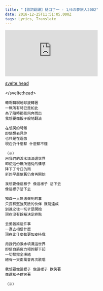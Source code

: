 ```yaml
---
title: "【歌詞翻譯】樋口了一 - 1/6の夢旅人2002"
date: 2018-12-25T11:51:05.000Z
tags: Lyrics, Translate
---
```


<iframe id="video" title="樋口了一 - 1/6の夢旅人2002" src="https://www.youtube.com/embed/lxt-zHlHd1o" frameborder="0" allow="accelerometer; autoplay; clipboard-write; encrypted-media; gyroscope; picture-in-picture" allowfullscreen></iframe>

<svelte:head>
  <script src="../subtitle/youtube.external.subtitle.min.js"></script>
  <script src="../subtitle/subtitles.parser.js"></script>
</svelte:head>

<script>
  import { onMount } from 'svelte';
  let subfile = '../subtitle/higuchi-ryouichi-1-6-dream-traveller.srt'
  onMount(() => {
    var loadSRT = function(url, callback) {
      var httpRequest = new XMLHttpRequest();
      httpRequest.onreadystatechange = function() {
        if (httpRequest.readyState === XMLHttpRequest.DONE) {
          var subtitles = parser.fromSrt(httpRequest.responseText, true);
          for (var i in subtitles) {
            subtitles[i] = {
              start : (subtitles[i].startTime / 1000) + 13,
              end   : (subtitles[i].endTime / 1000) + 13,
              text  : subtitles[i].text
            };
          }
          callback(subtitles);
        }
      };
      httpRequest.open('GET', url, true);
      httpRequest.send(null);
    };
    loadSRT(subfile, function(subtitles) {
      var youtubeExternalSubtitle = new YoutubeExternalSubtitle.Subtitle(document.getElementById('video'), subtitles);
    });
  })
</script>

```
轉啊轉啊地球旋轉著
一無所有時已是如此
為了隨時都能飛奔而出
我想要像骰子般地翻滾

在想哭的時候
即使想去見你
也只是在逞強
現在仍什麼都 什麼都不懂

（※）
用我們的淚水填滿這世界
即使這份無所適從的情感
降下了今日的雨
新的早晨依舊仍會再開始

我想要像這樣子 像這樣子 活下去
像這樣子活下去

獨自一人無法做到的事
只要有堅強笑臉的伙伴 就能達成
到達之後一切才是開始
現在沒有餘裕決定終點

去愛著誰這件事
一直去相信什麼
現在比什麼都更加支持我

用我們的淚水填滿這世界
即使自筋疲力竭的腳下起
一切都完全凍結
總有一天南風會再次歌唱

我想要像這樣子 像這樣子 歡笑著
像這樣子歡笑著

（※）
```